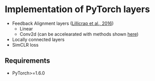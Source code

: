 # Implementation of PyTorch layers

- Feedback Alignment layers ([Lillicrap et al., 2016](https://www.nature.com/articles/ncomms13276))
  - Linear
  - Conv2d (can be accelearated with methods shown [here](https://github.com/jordan-g/PyTorch-cuDNN-Convolution))
- Locally connected layers
- SimCLR loss

## Requirements
- PyTorch>=1.6.0
